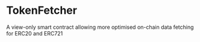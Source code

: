 # TokenFetcher
A view-only smart contract allowing more optimised on-chain data fetching for ERC20 and ERC721
